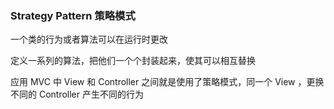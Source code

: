 ###  Strategy Pattern  策略模式

一个类的行为或者算法可以在运行时更改

定义一系列的算法，把他们一个个封装起来，使其可以相互替换

应用
MVC 中 View 和 Controller 之间就是使用了策略模式，同一个 View ，更换不同的 Controller 产生不同的行为
